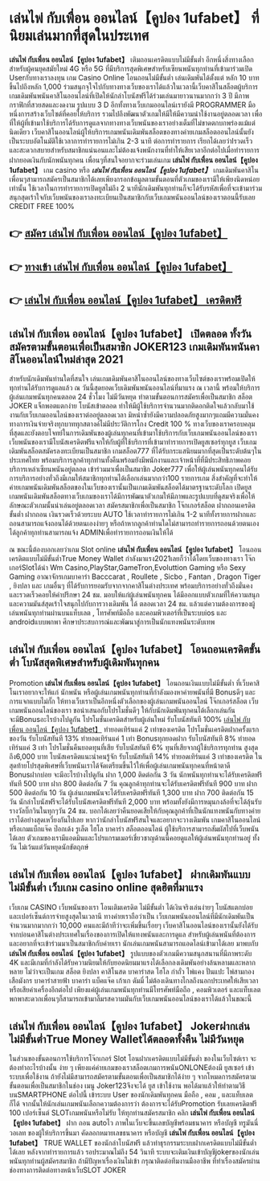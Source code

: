 # เล่นไพ่ กับเพื่อน ออนไลน์【คูปอง 1ufabet】  ที่นิยมเล่นมากที่สุดในประเทศ

**เล่นไพ่ กับเพื่อน ออนไลน์【คูปอง 1ufabet】** เติมถอนเครดิตแบบไม่มีขั้นต่ำ  อีกหนึ่งสิ่งทางเลือกสำหรับผู้คนยุคสมัยใหม่ 4G หรือ 5G ที่มีบริการสุดพิเศษสำหรับเซียนพนันทุกท่านที่เข้ามาร่วมเปิด Userกับทางเราลงทุน เกม Casino Online โอนถอนไม่มีขั้นต่ำ เล่นเดิมพันได้ตั้งแต่ หลัก 10 บาทขึ้นไปถึงหลัก 1,000 ร่วมสนุกจุใจไปกับทางทางเว็บของเราได้แล้วในเวลานี้เว็บคาสิโนสล็อตผู้บริการเกมเดิมพันพนันคาสิโนออนไลน์ที่เปิดให้นักล่าโบนัสฟรีได้ร่วมเล่นมายาวนานมากกว่า 3 ปี มีภาพกราฟิกที่สวยสดและงดงาม รูปแบบ 3 D
อีกทั้งทางเว็บเกมออนไลน์เรายังมี  PROGRAMMER มือหนึ่งการสร้างเว็บไซต์ที่คอยให้บริการ  รวมไปถึงพัฒนาตัวเกมให้มีให้มีความน่าใช้งานอยู่ตลอดเวลา เพื่อที่ให้ผู้ที่เข้ามาใช้บริการได้รับการดูแลจากทางทางเว็บพนันของเราอย่างเต็มที่ไม่ขาดตกบกพร่องแม้แต่นิดเดียว เว็บคาสิโนออนไลน์ผู้ให้บริการเกมพนันเดิมพันสล็อตของทางค่ายเกมสล็อตออนไลน์นั้นยังเป็นระบบอัตโนมัติใช้เวลาการทำรายการไม่เกิน 2-3 นาที ต่อการทำรายการ เรียกได้เลยว่าIรวดเร็วและสะดวกสบายสำหรับสมาชิกแน่นอนและไม่ต้องแจ้งพนักงานที่ทำให้เสียเวลาอีกต่อไปเมื่อทำรายการฝากยอดเงินกับนักพนันทุกคน
เพื่อนๆที่สนใจอยากจะร่วมเล่นเกม **เล่นไพ่ กับเพื่อน ออนไลน์【คูปอง 1ufabet】** เกม casino  หรือ ***เล่นไพ่ กับเพื่อน ออนไลน์【คูปอง 1ufabet】*** เกมเดิมพันคาสิโนเพื่อนๆสามารถสมัครเป็นสมาชิกได้เลยเพียงกรอกข้อมูลตามขั้นตอนที่ตัวเกมของเรามีให้เพียงนิดหน่อยเท่านั้น ใช้เวลาในการทำรายการเปิดยูสไม่ถึง 2 นาทีนักเดิมพันทุกท่านก็จะได้รับรหัสเพื่อที่จะเข้ามาร่วมสนุกสุดเร้าใจกับเว็บพนันของเราลงทะเบียนเป็นสมาชิกกับเว็บเกมพนันออนไลน์ของเราตอนนี้รับเลย CREDIT FREE 100%

## 👉 [สมัคร เล่นไพ่ กับเพื่อน ออนไลน์【คูปอง 1ufabet】](https://archa888.com/)
## 👉 [ทางเข้า เล่นไพ่ กับเพื่อน ออนไลน์【คูปอง 1ufabet】](https://archa888.com/)
## 👉 [เล่นไพ่ กับเพื่อน ออนไลน์【คูปอง 1ufabet】 เครดิตฟรี](https://archa888.com/)

## เล่นไพ่ กับเพื่อน ออนไลน์【คูปอง 1ufabet】 เปิดตลอด ทั้งวันสมัครตามขั้นตอนเพื่อเป็นสมาชิก JOKER123 เกมเดิมพันพนันคาสิโนออนไลน์ใหม่ล่าสุด 2021

สำหรับนักเดิมพันท่านใดที่สนใจ เล่นเกมเดิมพันคาสิโนออนไลน์ของทางเว็บไซต์ของเราพร้อมเปิดให้ทุกท่านได้รับการดูแลแล้ว ณ วันนี้สุดยอดเว็บเดิมพันพนันออนไลน์ที่มาแรง ณ เวลานี้ พร้อมให้บริการผู้เล่นเกมพนันทุกคนตลอด 24 ชั่วโมง ไม่มีวันหยุด ทำตามขั้นตอนการสมัครเพื่อเป็นสมาชิก สล็อต JOKER แจ็กพอตแตกง่าย โบนัสเข้าตลอด ทำให้มีผู้ใช้บริการจำนวนมากติดอกติดใจแล้วกลับมาใช้งานกับเว็บเกมออนไลน์ของเราต่ออยู่ตลอดเวลา มิหนำซ้ำยังมีความปลอดภัยสูงมากๆแถมมีความมั่นคงทางการเงินจ่ายจริงทุกบาททุกสตางค์ไม่มีประวัติการโกง Credit 100 % ทางเว็บของเราครอบคลุมที่สุดและยังตอบโจทย์ในการเดิมพันของผู้เล่นทุกคนที่เข้ามาใช้บริการกับเว็บเกมพนันออนไลน์ของเรา
เว็บพนันของเรามีโบนัสเครดิตฟรีแจกให้กับผู้ที่ใช้บริการที่เข้ามาทำรายการเปิดยูสเซอร์ทุกยูส เว็บเกมเดิมพันสล็อตสมัครลงทะเบียนเป็นสมาชิก เกมสล็อต777 ที่ได้รับกระแสนิยมมากที่สุดเป็นระดับต้นๆในประเทศไทย พร้อมบริการลูกค้าทุกท่านทั้งคืนพร้อมยังมีพนักงานและเจ้าหน้าที่ที่มีประสิทธิภาพคอยบริการเหล่าเซียนพนันอยู่ตลอด เข้าร่วมมาเพื่อเป็นสมาชิก Joker777 เพื่อให้ผู้เล่นพนันทุกคนได้รับการบริการอย่างทั่วถึงมีเกมให้สมาชิกทุกท่านได้เลือกเล่นมากกว่า100 รายการเกม
สิ่งสำคัญที่จะทำให้ค่ายเกมพนันเดิมพันสล็อตของในเว็บของเรานั้นเป็นเกมเดิมพันสล็อตได้มาตรฐานระดับโลก เปิดยูส  เกมพนันเดิมพันสล็อตทางเว็บเกมของเราได้มีการพัฒนาตัวเกมให้มีภาพและรูปแบบที่ดูสมจริงเพื่อให้ลักษณะตัวเกมนั้นน่าเล่นอยู่ตลอดเวลา สมัครสมาชิกเพื่อเป็นสมาชิก โจ๊กเกอร์สล็อต ฝากถอนเครดิต ขั้นต่ำ ฝากถอน เงินรวดเร็วด้วยระบบ AUTO ใช้เวลาทำรายการไม่เกิน 1-2 นาทีทั้งรายการฝากและถอนสามารถแจ้งถอนได้ด้วยตนเองง่ายๆ หรือถ้าหากลูกค้าท่านใดไม่สามารถทำรายการถอนด้วยตนเองได้ลูกค้าทุกท่านสามารถแจ้ง ADMINเพื่อทำรายการถอนเงินให้ได้

ณ ขณะนี้ต้องบอกเลยว่าเกม Slot online **เล่นไพ่ กับเพื่อน ออนไลน์【คูปอง 1ufabet】** โอนถอนเครดิตแบบไม่มีขั้นต่ำTrue Money Wallet กำลังมาแรง2021เลยก็ว่าได้โดยเว็บของทางเรา โจ๊กเกอร์Slotได้นำ  Wm Casino,PlayStar,GameTron,Evoluttion Gaming หรือ Sexy Gaming อาณาจักรเกมบาคาร่า Bacccarat , Roullete , Sicbo , Fantan , Dragon Tiger , ยิงปลา และ เกมอื่นๆ ที่ได้รับการยอมรับจากจากคาสิโนต่างประเทศ พร้อมบริการอย่างทั่วถึงมั่นคงและรวดเร็วคอยให้คำปรึกษา 24 ชม. มอบให้แก่ผู้เล่นพนันทุกคน ได้มีออกแบบตัวเกมที่ให้ความสนุกและความมันส์สุดเร้าใจสนุกไปกับการวางเดิมพัน ได้ ตลอดเวลา 24 ชม. แล้วแต่ความต้องการของผู้เล่นพนันทุกท่านผ่านบนแท็บเลต , โทรศัพท์มือถือ และคอมพิวเตอร์ที่เป็นระบบios และ androidแบบพกพา ศึกษาประสบการณ์และพัฒนาสู่การเป็นนักแทงพนันระดับเทพ

## เล่นไพ่ กับเพื่อน ออนไลน์【คูปอง 1ufabet】 โอนถอนเครดิตขั้นต่ำ โบนัสสุดพิเศษสำหรับผู้เดิมพันทุกคน

 Promotion  **เล่นไพ่ กับเพื่อน ออนไลน์【คูปอง 1ufabet】** โอนถอนเงินแบบไม่มีขั้นต่ำ ที่เว็บคาสิโนเราอยากจะให้แก่  นักพนัน หรือผู้เล่นเกมพนันทุกท่านที่กำลังมองหาค่ายพนันที่มี Bonusดีๆ และการแจกแบบไม่กั๊ก ให้ทางเว็บเราเป็นอีกหนึ่งตัวเลือกของผู้เล่นเกมพนันออนไลน์ โจ๊กเกอร์สล็อต เว็บเกมพนันออนไลน์ของเรา ขอนำเสนอกับโปรโมชั่นดีๆ ให้กับนักเดิมพันทุกคนได้เลือกเล่นกัน จะมีBonusอะไรบ้างไปดูกัน
โปรโมชั่นเครดิตสำหรับผู้เล่นใหม่ รับโบนัสทันที 100% [เล่นไพ่ กับเพื่อน ออนไลน์【คูปอง 1ufabet】](https://archa888.com/) ทำยอดเทิร์นแค่ 2 เท่าของเครดิต
โปรโมชั่นเครดิตฝากครั้งแรกของวัน รับโบนัสทันที 13% ทำยอดเทิร์นแค่ 1 เท่า
Bonusทุกยอดฝาก รับโบนัสทันที 8% ทำยอดเทิร์นแค่ 3 เท่า
โปรโมชั่นคืนยอดทุนที่เสีย รับโบนัสทันที 6% ทุนที่เสียจากผู้ใช้บริการทุกท่าน สูงสุดถึง6,000 บาท
โบนัสเครดิตแนะนำคนรู้จัก รับโบนัสทันที 14% ทำยอดเทิร์นแค่ 3 เท่าของเครดิต
ในสุดท้ายโปรสุดพิเศษที่เว็บพนันเราได้จัดเตรียมขึ้นไว้ให้เพื่อผู้เล่นเกมพนันทุกคนที่หน้าตาดี Bonusฝากบ่อย จะมีอะไรบ้างไปดูกัน
ฝาก 1,000 ติดต่อกัน 3 วัน นักพนันทุกท่านจะได้รับเครดิตฟรีทันที 500 บาท
ฝาก 800 ติดต่อกัน 7 วัน คุณลูกค้าทุกท่านจะได้รับเครดิตฟรีทันที 900 บาท
ฝาก 500 ติดต่อกัน 10 วัน ผู้เล่นเกมพนันจะได้รับเครดิตฟรีทันที 1,300 บาท
ฝาก 700 ติดต่อกัน 15 วัน นักล่าโบนัสฟรีจะได้รับโบนัสเครดิตฟรีทันที 2,000 บาท
พร้อมทั้งยังมีการหมุนกงล้อที่จะได้ลุ้นรับรางวัลบิ๊กวินในทุกๆวัน 24 ชม. บอกได้เลยว่าคืนยอดเสียให้กับคุณลูกค้าที่เป็นนักแทงพนันกับทางค่ายเราได้อย่างสุดเหวี่ยงกันไปเลย หากว่านักล่าโบนัสฟรีสนใจและอยากจะวางเดิมพัน เกมคาสิโนออนไลน์ หรือเกมแบ็กแจ๊ค ป๊อกเด้ง รูเล็ต ไฮโล บาคาร่า สล็อตออนไลน์ ผู้ใช้บริการสามารถสัมผัสไปที่เว็บพนันได้เลย ตัวเกมของเรามีแอดมินและโปรแกรมเมอร์เชี่ยวชาญด้านนี้คอยดูแลให้ผู้เล่นพนันทุกท่านอยู่ ทั้งวัน ไม่เว้นแต่วันหยุดนักขัตฤกษ์

## เล่นไพ่ กับเพื่อน ออนไลน์【คูปอง 1ufabet】 ฝากเดิมพันแบบไม่มีขั้นต่ำ  เว็บเกม casino online สุดฮิตที่มาแรง

เว็บเกม CASINO เว็บพนันของเรา โอนเติมเครดิต ไม่มีขั้นต่ำ ได้เงินจริงเล่นง่ายๆ โบนัสแตกบ่อยและเปอร์เซ็นต์การจ่ายสูงสุดในเวลานี ทางค่ายเราถือว่าเป็น เว็บเกมพนันออนไลน์ที่มีนักเดิมพันเป็นจำนวนมากมากกว่า 10,000 คนและมีถ้าทีว่าจะเพิ่มขึ้นเรื่อยๆ เว็บคาสิโนออนไลน์ของเรานั้นยังได้รับจากบ่อนคาสิโนต่างประเทศในเรื่องของการเปิดให้แทงพนันและการดูแล สำหรับผู้เล่นพนันที่ต้องการและอยากที่จะเข้าร่วมมาเป็นสมาชิกกับค่ายเรา นักเล่นเกมพนันสามารถแอดไลน์เข้ามาได้เลย
	มาพบกับ **เล่นไพ่ กับเพื่อน ออนไลน์【คูปอง 1ufabet】** รูปแบบของตัวเกมมีความสนุกสนานที่มีภาพระดับ 4K และมีเกมที่กำลังได้รับความนิยมให้กับยอดนิยมมาแรงได้เลือกลงเดิมพันอย่างล้นหลามและหลากหลาย  ไม่ว่าจะเป็นเกม สล็อต ยิงปลา คาสิโนสด บาคาร่าสด ไฮโล กำถั่ว ไพ่แคง ปั่นแปะ ไพ่สามกอง เสือมังกร บาคาร่าสายฟ้า บาคาร่า แบ็คแจ๊ค เก้าเก ดัมมี่ ไม่ต้องเดินทางไกลถึงนอกประเทศให้เสียเวลา หรือเสียค่าเครื่องอีกต่อไป เพียงแค่ผู้เล่นเกมพนันทุกท่านมีโทรศัพท์มือถือ , คอมพิวเตอร์ และแท็บเลตพกพาสะดวกเพื่อนๆก็สามารถเข้ามาลิ้มรสความมันกับเว็บเกมพนันออนไลน์ของเราได้แล้วในขณะนี้

## เล่นไพ่ กับเพื่อน ออนไลน์【คูปอง 1ufabet】 Jokerฝากเล่นไม่มีขั้นต่ำTrue Money Walletได้ตลอดทั้งคืน ไม่มีวันหยุด

ในส่วนของขั้นตอนการใช้บริการโจ๊กเกอร์ Slot โอนฝากเครดิตแบบไม่มีขั้นต่ำ ของในเว็บไซต์เรา จะต้องทำอะไรบ้างนั้น ง่าย ๆ เพียงแค่ค่ายเกมของเราสล็อตเกมการพนันONLONEต้องมี ยูสเซอร์ เข้าระบบเพื่อใช้งาน ถ้ายังไม่มีสามารถสมัครตามขั้นตอนเพื่อเป็นสมาชิกได้ง่าย ๆ จากโหมดการสมัครตามขั้นตอนเพื่อเป็นสมาชิกในช่อง เมนู Joker123จึงจะได้ ยูส เข้าใช้งาน พอได้มาแล้วให้ทำตามวิธีบนSMARTPHONE ต่อไปนี้
เข้าระบบ User  ของนักเดิมพันทุกคน มือถือ , คอม , และแท็บเลตก็ได้
จากนั้นให้นักเล่นเกมพนันเลือกความต้องการว่า ต้องการจะได้รับPromotion รับเลยเครดิตฟรี 100 เปอร์เซ็นต์ SLOTเกมพนันหรือไม่รับ
ให้ทุกท่านสมัครสมาชิก คลิก **เล่นไพ่ กับเพื่อน ออนไลน์【คูปอง 1ufabet】** ฝาก ถอน autoไว ภาพในเว็บจะขึ้นเลขบัญชีพร้อมธนาคาร หรือบัญชี ทรูมันนี่ วอเลท ของผู้ให้บริการขึ้นมา
คัดลอกหมายเลขธนาคาร หรือบัญชี **เล่นไพ่ กับเพื่อน ออนไลน์【คูปอง 1ufabet】** TRUE WALLET ของนักล่าโบนัสฟรี แล้วทำธุรกรรมระบบฝากเครดิตแบบไม่มีขั้นต่ำได้เลย
หลังจากทำรายการแล้ว รอประมาณไม่ถึง 54 วินาที ระบบจะเติมเงินเข้าบัญชีjokerของนักเล่นพนันทุกท่านผู้สมัครสมาชิก
ถ้ามีปัญหาเรื่องเงินไม่เข้า กรุณาติดต่อทีมงานมืออาชีพ ที่ทำเรื่องสมัครผ่านช่องทางการติดต่อทางหน้าเว็บSLOT JOKER


